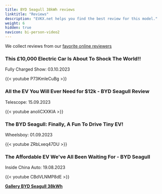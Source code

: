 ```yaml
---
title: BYD Seagull 38kWh reviews
linktitle: "Reviews"
description: "EVKX.net helps you find the best review for this model."
weight: 6
hidden: true
navicon: bi-person-video2
---
```

We collect reviews from our [favorite online reviewers](../../../../../guides/evreviewers/)

<div class="container text-center shadow p-2 pe-4 mb-5 bg-body-tertiary rounded border">
<h3>This £10,000 Electric Car Is About To Shock The World!!</h3>
<p>Fully Charged Show: 03.10.2023</p>

{{< youtube P73KmleCuBg >}}

</div>
<div class="container text-center shadow p-2 pe-4 mb-5 bg-body-tertiary rounded border">
<h3>All the EV You Will Ever Need for $12k - BYD Seagull Review</h3>
<p>Telescope: 15.09.2023</p>

{{< youtube anoliCXXKIA >}}

</div>
<div class="container text-center shadow p-2 pe-4 mb-5 bg-body-tertiary rounded border">
<h3>The BYD Seagull: Finally, A Fun To Drive Tiny EV!</h3>
<p>Wheelsboy: 01.09.2023</p>

{{< youtube ZRbLxeq47DU >}}

</div>
<div class="container text-center shadow p-2 pe-4 mb-5 bg-body-tertiary rounded border">
<h3>The Affordable EV We've All Been Waiting For - BYD Seagull</h3>
<p>Inside China Auto: 19.08.2023</p>

{{< youtube CBdVLNMP8dE >}}

</div>
<div class="mt-3 mb-3">
<a href="../gallery/" class="text-decoration-none text-black">
<strong><i class="bi-arrow-left"></i>Gallery  </strong>
</a>
<a href="../" class="text-decoration-none text-black float-end">
<strong>BYD Seagull 38kWh <i class="bi-arrow-right"></i></strong>
</a>
</div>

